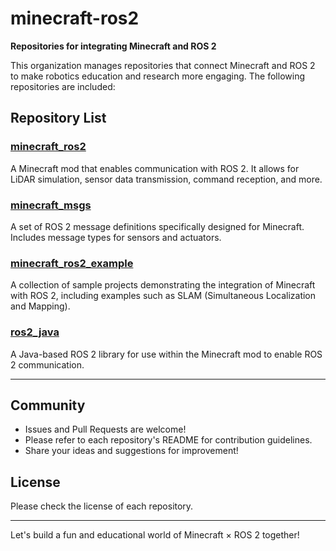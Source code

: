 # minecraft-ros2

**Repositories for integrating Minecraft and ROS 2**

This organization manages repositories that connect Minecraft and ROS 2 to make robotics education and research more engaging. The following repositories are included:

## Repository List

### [minecraft\_ros2](https://github.com/minecraft-ros2/minecraft_ros2)

A Minecraft mod that enables communication with ROS 2. It allows for LiDAR simulation, sensor data transmission, command reception, and more.

### [minecraft\_msgs](https://github.com/minecraft-ros2/minecraft_msgs)

A set of ROS 2 message definitions specifically designed for Minecraft. Includes message types for sensors and actuators.

### [minecraft\_ros2\_example](https://github.com/minecraft-ros2/minecraft_ros2_example)

A collection of sample projects demonstrating the integration of Minecraft with ROS 2, including examples such as SLAM (Simultaneous Localization and Mapping).

### [ros2\_java](https://github.com/minecraft-ros2/ros2_java)

A Java-based ROS 2 library for use within the Minecraft mod to enable ROS 2 communication.

---

## Community

* Issues and Pull Requests are welcome!
* Please refer to each repository's README for contribution guidelines.
* Share your ideas and suggestions for improvement!

## License

Please check the license of each repository.

---

Let's build a fun and educational world of Minecraft × ROS 2 together!
